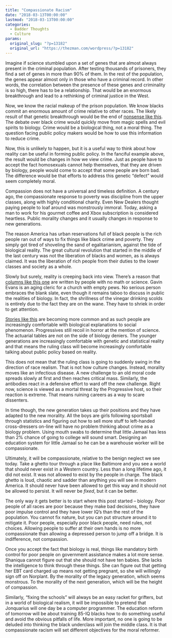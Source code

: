 ```yaml
---
title: "Compassionate Racism"
date: "2018-03-13T00:00:00"
lastmod: "2018-03-13T00:00:00"
categories:
  - Badder Thoughts
  - Culture
params:
  original_slug: "?p=13182"
  original_url: "https://thezman.com/wordpress/?p=13182"
---
```


Imagine if science stumbled upon a set of genes that are almost always
present in the criminal population. After testing thousands of
prisoners, they find a set of genes in more than 90% of them. In the
rest of the population, the genes appear almost only in those who have a
criminal record. In other words, the correlation between the presence of
these genes and criminality is so high, there has to be a relationship.
That would be an enormous breakthrough and lead to a rethinking of
criminal justice in the West.

Now, we know the racial makeup of the prison population. We know blacks
commit an enormous amount of crime relative to other races. The likely
result of that genetic breakthrough would be the end of [nonsense like
this](https://www.huffingtonpost.com/bill-quigley/40-reasons-why-our-jails-are-full-of-black-and-poor-people_b_7492902.html).
The debate over black crime would quickly move from magic spells and
evil spirits to biology. Crime would be a biological thing, not a moral
thing. The question facing public policy makers would be how to use this
information to reduce crime.

Now, this is unlikely to happen, but it is a useful way to think about
how reality can be useful in forming public policy. In the fanciful
example above, the result would be changes in how we view crime. Just as
people have to accept the fact homosexuals cannot help themselves, that
they are driven by biology, people would come to accept that some people
are born bad. The difference would be that efforts to address this
genetic “defect” would seem completely moral.

Compassion does not have a universal and timeless definition. A century
ago, the compassionate response to poverty was discipline from the upper
classes, along with highly conditional charity. Even New Dealers thought
paying people to loaf around was monstrously immoral. Today, asking a
man to work for his gourmet coffee and Xbox subscription is considered
heartless. Public morality changes and it usually changes in response to
new generations.

The reason America has urban reservations full of black people is the
rich people ran out of ways to fix things like black crime and poverty.
They simply got tired of shoveling the sand of egalitarianism, against
the tide of biological reality. The great cultural revolution that
started in the middle of the last century was not the liberation of
blacks and women, as is always claimed. It was the liberation of rich
people from their duties to the lower classes and society as a whole.

Slowly but surely, reality is creeping back into view. There’s a reason
that [columns like this
one](https://www.theguardian.com/news/2018/mar/02/the-unwelcome-revival-of-race-science?CMP=share_btn_tw)
are written by people with no math or science. Gavin Evans is an aging
cleric for a church with empty pews. No serious person embraces the
blank slate, even though it remains taboo to discuss in public the
realities of biology. In fact, the shrillness of the vinegar drinking
scolds is entirely due to the fact they are on the wane. They have to
shriek in order to get attention.

[Stories like
this](https://www.telegraph.co.uk/science/2018/03/12/dna-tests-can-predict-intelligence-scientists-show-first-time/)
are becoming more common and as such people are increasingly comfortable
with biological explanations to social phenomenon. Progressives still
recoil in horror at the mention of science. The actuarial tables are not
on the side of biology deniers. The younger generations are increasingly
comfortable with genetic and statistical reality and that means the
ruling class will become increasingly comfortable talking about public
policy based on reality.

This does not mean that the ruling class is going to suddenly swing in
the direction of race realism. That is not how culture changes. Instead,
morality moves like an infectious disease. A new challenge to an old
moral code spreads slowly at first and then reaches critical mass.
Similarly, the antibodies react in a defensive effort to ward off the
new challenge. Right now, science is viewed as a mortal threat by the
Progressive host, so their reaction is extreme. That means ruining
careers as a way to scare dissenters.

In time though, the new generation takes up their positions and they
have adapted to the new morality. All the boys are girls following
sportsball through statistics and figuring out how to sell more stuff to
left-handed cross-dressers on-line will have no problem thinking about
crime as a biology problem. Using mouth swabs to determine that little
Jamaal has less than 2% chance of going to college will sound smart.
Designing an education system for little Jamaal so he can be a warehouse
worker will be compassionate.

Ultimately, it will be compassionate, relative to the benign neglect we
see today. Take a ghetto tour through a place like Baltimore and you see
a world that should never exist in a Western country. Less than a long
lifetime ago, it did not exist. It was not allowed to exist by the
people in charge. The black ghetto is loud, chaotic and sadder than
anything you will see in modern America. It should never have been
allowed to get this way and it should not be allowed to persist. It will
never be *fixed*, but it can be better.

The only way it gets better is to start where this post started –
biology. Poor people of all races are poor because they make bad
decisions, they have poor impulse control and they have lower IQ’s than
the rest of the population. You cannot fix nature, but you can put
structure around it to mitigate it. Poor people, especially poor black
people, need rules, not choices. Allowing people to suffer at their own
hands is no more compassionate than allowing a depressed person to jump
off a bridge. It is indifference, not compassion.

Once you accept the fact that biology is real, things like mandatory
birth control for poor people on government assistance makes a lot more
sense. Shaniqua cannot figure out that she should not have ten babies.
She lacks the intelligence to think through these things. She can figure
out that getting her EBT card charged up means not getting pregnant, so
she will willingly sign off on Norplant. By the morality of the legacy
generation, which seems monstrous. To the morality of the next
generation, which will be the height of compassion.

Similarly, “fixing the schools” will always be an easy racket for
grifters, but in a world of biological realism, it will be impossible to
pretend that Jonquarius will one day be a computer programmer. The
education reform of tomorrow will be about training 85-IQ blacks how to
do something useful and avoid the obvious pitfalls of life. More
important, no one is going to be deluded into thinking the black
underclass will join the middle class. It is that compassionate racism
will set different objectives for the moral reformer.
